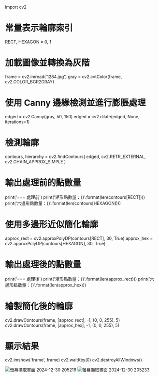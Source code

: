 import cv2

# 常量表示輪廓索引
RECT, HEXAGON = 0, 1

# 加載圖像並轉換為灰階
frame = cv2.imread('1284.jpg')
gray = cv2.cvtColor(frame, cv2.COLOR_BGR2GRAY)

# 使用 Canny 邊緣檢測並進行膨脹處理
edged = cv2.Canny(gray, 50, 150)
edged = cv2.dilate(edged, None, iterations=1)

# 檢測輪廓
contours, hierarchy = cv2.findContours(
    edged,
    cv2.RETR_EXTERNAL,
    cv2.CHAIN_APPROX_SIMPLE
)

# 輸出處理前的點數量
print('=== 處理前')
print('矩形點數量：{}'.format(len(contours[RECT])))
print('六邊形點數量：{}'.format(len(contours[HEXAGON])))

# 使用多邊形近似簡化輪廓
approx_rect = cv2.approxPolyDP(contours[RECT], 30, True)
approx_hex = cv2.approxPolyDP(contours[HEXAGON], 30, True)

# 輸出處理後的點數量
print('=== 處理後')
print('矩形點數量：{}'.format(len(approx_rect)))
print('六邊形點數量：{}'.format(len(approx_hex)))

# 繪製簡化後的輪廓
cv2.drawContours(frame, [approx_rect], -1, (0, 0, 255), 5)
cv2.drawContours(frame, [approx_hex], -1, (0, 0, 255), 5)

# 顯示結果
cv2.imshow('frame', frame)
cv2.waitKey(0)
cv2.destroyAllWindows()

![螢幕擷取畫面 2024-12-30 205216](https://github.com/user-attachments/assets/da853e5c-3e7d-4a6b-96f2-920a854d4055)
![螢幕擷取畫面 2024-12-30 205233](https://github.com/user-attachments/assets/9f138561-b8ca-4980-bcf9-73c4dbbf0431)

